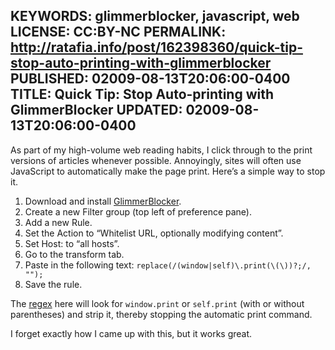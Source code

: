 KEYWORDS: glimmerblocker, javascript, web
LICENSE: CC:BY-NC
PERMALINK: http://ratafia.info/post/162398360/quick-tip-stop-auto-printing-with-glimmerblocker
PUBLISHED: 02009-08-13T20:06:00-0400
TITLE: Quick Tip: Stop Auto-printing with GlimmerBlocker
UPDATED: 02009-08-13T20:06:00-0400
--
As part of my high-volume web reading habits, I click through to the print
versions of articles whenever possible. Annoyingly, sites will often use
JavaScript to automatically make the page print. Here’s a simple way to stop
it.

1. Download and install [GlimmerBlocker][gb].
1. Create a new Filter group (top left of preference pane).
1. Add a new Rule.
1. Set the Action to “Whitelist <abbr class='smallcaps'>URL</abbr>, optionally
modifying content”.
1. Set Host: to “all hosts”.
1. Go to the transform tab.
1. Paste in the following text: `replace(/(window|self)\.print(\(\))?;/, "");`
1. Save the rule.

 [gb]: http://glimmerblocker.org/

The [regex][reg] here will look for `window.print` or `self.print` (with or
without parentheses) and strip it, thereby stopping the automatic print
command.

 [reg]: http://en.wikipedia.org/wiki/Regular_expression "Wikipedia article for regular expression"

I forget exactly how I came up with this, but it works great.
